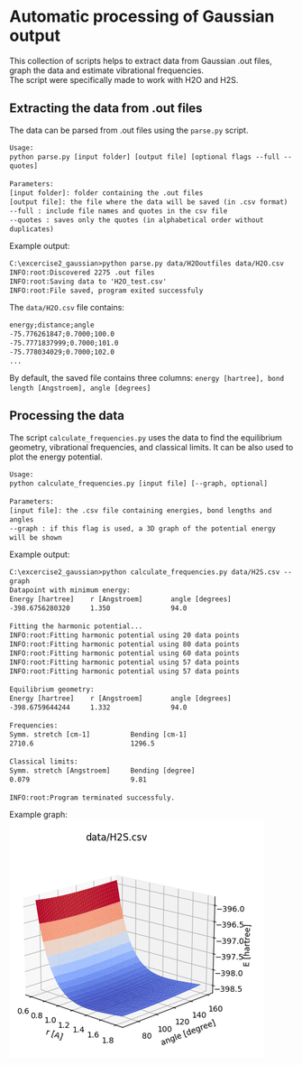# Automatic processing of Gaussian output
This collection of scripts helps to extract data from Gaussian .out files, graph the data and estimate vibrational frequencies.  
The script were specifically made to work with H2O and H2S.
## Extracting the data from .out files
The data can be parsed from .out files using the `parse.py` script.
```
Usage:
python parse.py [input folder] [output file] [optional flags --full --quotes]

Parameters:
[input folder]: folder containing the .out files
[output file]: the file where the data will be saved (in .csv format)
--full : include file names and quotes in the csv file
--quotes : saves only the quotes (in alphabetical order without duplicates)
```

Example output:
```
C:\excercise2_gaussian>python parse.py data/H2Ooutfiles data/H2O.csv
INFO:root:Discovered 2275 .out files
INFO:root:Saving data to 'H2O_test.csv'
INFO:root:File saved, program exited successfuly
```
The `data/H2O.csv` file contains:
```
energy;distance;angle
-75.776261847;0.7000;100.0
-75.7771837999;0.7000;101.0
-75.778034029;0.7000;102.0
...
```

By default, the saved file contains three columns:
`energy [hartree], bond length [Angstroem], angle [degrees]`

## Processing the data
The script `calculate_frequencies.py` uses the data to find the equilibrium geometry, vibrational frequencies, and classical limits. It can be also used to plot the energy potential.
```
Usage:
python calculate_frequencies.py [input file] [--graph, optional]

Parameters:
[input file]: the .csv file containing energies, bond lengths and angles
--graph : if this flag is used, a 3D graph of the potential energy will be shown
```

Example output:
```
C:\excercise2_gaussian>python calculate_frequencies.py data/H2S.csv --graph
Datapoint with minimum energy:
Energy [hartree]    r [Angstroem]       angle [degrees]     
-398.6756280320     1.350               94.0

Fitting the harmonic potential...
INFO:root:Fitting harmonic potential using 20 data points
INFO:root:Fitting harmonic potential using 80 data points
INFO:root:Fitting harmonic potential using 60 data points
INFO:root:Fitting harmonic potential using 57 data points
INFO:root:Fitting harmonic potential using 57 data points

Equilibrium geometry:
Energy [hartree]    r [Angstroem]       angle [degrees]
-398.6759644244     1.332               94.0

Frequencies:
Symm. stretch [cm-1]          Bending [cm-1]
2710.6                        1296.5

Classical limits:
Symm. stretch [Angstroem]     Bending [degree]
0.079                         9.81

INFO:root:Program terminated successfuly.
```

Example graph:  
![Example graph of the potential energy](example_graph.png?raw=true "Title")

